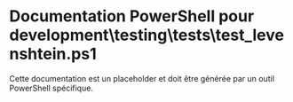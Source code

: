 # Documentation PowerShell pour development\testing\tests\test_levenshtein.ps1

Cette documentation est un placeholder et doit être générée par un outil PowerShell spécifique.

